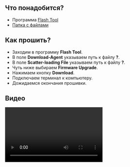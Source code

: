 <style>
   .markdown-content h2 {  
      margin-top: 2rem; 
      margin-bottom: 2rem; 
      font-size: 1.875rem; 
   }
   .markdown-content ul {
      list-style-type: disc; 
      font-size: 1.25rem; 
      display: flex; 
      flex-direction: column; 
      gap: 1rem; 
      padding-left: 20px; 
   }
   .markdown-content a:hover {
      text-decoration: underline;
   }
</style>

## <a id="1">Что понадобится?</a>

- Программа [Flash Tool](https://disk.yandex.ru/d/5bzYR63BWdppGg)
- [Папка с файлами](https://drive.google.com/drive/folders/1Ms1kETV6WVh9RfCiG3X-9h1naujG0LRq?usp=drive_link)

## <a id="2">Как прошить?</a>

- Заходим в программу **Flash Tool**.
- В поле **Download-Agent** указываем путь к файлу **?**.
- В поле **Scatter-loading File** указываем путь к файлу **?**.
- Чуть ниже выбираем **Firmware Upgrade**.
- Нажимаем кнопку **Download**.
- Подключаем терминал к компьютеру.
- Дожидаемся окончания прошивки.

## <a id="3">Видео</a>

<video width="320" height="180" controls>
  <source src="/content/kozen-p10/video/KOZEN.mp4" type="video/mp4" />
</video>
